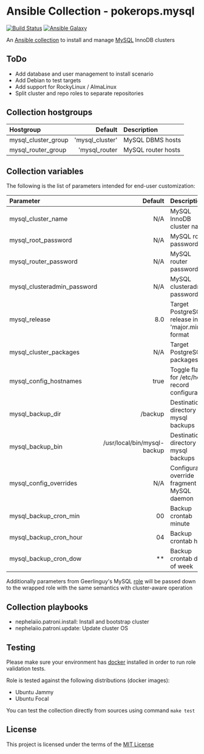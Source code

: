 # Ansible Collection - pokerops.mysql

[![Build Status](https://github.com/pokerops/ansible-collection-mysql/actions/workflows/molecule.yml/badge.svg)](https://github.com/pokerops/ansible-collection-mysql/actions/wofklows/molecule.yml)
[![Ansible Galaxy](http://img.shields.io/badge/ansible--galaxy-pokerops.mysql-blue.svg)](https://galaxy.ansible.com/ui/repo/published/pokerops/mysql/)

An [Ansible collection](https://galaxy.ansible.com/ui/repo/published/nephelaiio/mysql/) to install and manage [MySQL](https://www.mysql.com/) InnoDB clusters

## ToDo

* Add database and user management to install scenario
* Add Debian to test targets
* Add support for RockyLinux / AlmaLinux
* Split cluster and repo roles to separate repositories

## Collection hostgroups

| Hostgroup           |         Default | Description        |
|:--------------------|----------------:|:-------------------|
| mysql_cluster_group | 'mysql_cluster' | MySQL DBMS hosts   |
| mysql_router_group  |   'mysql_router | MySQL router hosts |

## Collection variables

The following is the list of parameters intended for end-user customization: 

| Parameter                   |                     Default | Description                                       | Required |
|:----------------------------|----------------------------:|:--------------------------------------------------|:---------|
| mysql_cluster_name          |                         N/A | MySQL InnoDB cluster name                         | true     |
| mysql_root_password         |                         N/A | MySQL root password                               | true     |
| mysql_router_password       |                         N/A | MySQL router password                             | true     |
| mysql_clusteradmin_password |                         N/A | MySQL clusteradmin password                       | true     |
| mysql_release               |                         8.0 | Target PostgreSQL release in 'major.minor' format | false    |
| mysql_cluster_packages      |                         N/A | Target PostgreSQL packages                        | false    |
| mysql_config_hostnames      |                        true | Toggle flag for /etc/hosts record configuration   | false    |
| mysql_backup_dir            |                     /backup | Destination directory for mysql backups           | false    |
| mysql_backup_bin            | /usr/local/bin/mysql-backup | Destination directory for mysql backups           | false    |
| mysql_config_overrides      |                         N/A | Configuration override fragment for MySQL daemon  | false    |
| mysql_backup_cron_min       |                          00 | Backup crontab minute                             | false    |
| mysql_backup_cron_hour      |                          04 | Backup crontab hour                               | false    |
| mysql_backup_cron_dow       |                          ** | Backup crontab days of week                       | false    |

Additionally parameters from Geerlinguy's MySQL [role](https://github.com/geerlingguy/ansible-role-mysql) will be passed down to the wrapped role with the same semantics with cluster-aware operation

## Collection playbooks

* nephelaiio.patroni.install: Install and bootstrap cluster
* nephelaiio.patroni.update: Update cluster OS

## Testing

Please make sure your environment has [docker](https://www.docker.com) installed in order to run role validation tests.

Role is tested against the following distributions (docker images):

  * Ubuntu Jammy
  * Ubuntu Focal

You can test the collection directly from sources using command `make test`

## License

This project is licensed under the terms of the [MIT License](/LICENSE)

